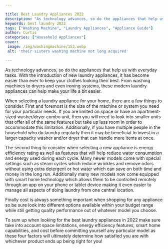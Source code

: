 ```yaml
---

title: Best Laundry Appliances 2022
description: "As technology advances, so do the appliances that help us with everyday tasks. With the introduction of new laundry appliances, it...scroll on and keep learning"
keywords: best laundry 2022
tags: ["Washing Machine", "Laundry Appliances", "Appliance Guide"]
author: Curtis
categories: ["Household Appliances"]
cover: 
 image: /img/washingmachine/153.webp
 alt: 'their sisters washing machine not long acquired'

---
```


As technology advances, so do the appliances that help us with everyday tasks. With the introduction of new laundry appliances, it has become easier than ever to keep your clothes looking their best. From washing machines to dryers and even ironing systems, these modern laundry appliances can help make your life a bit easier.

When selecting a laundry appliance for your home, there are a few things to consider. First and foremost is the size of the machine or system you need for your particular needs. If you are limited on space or have an apartment-sized washer/dryer combo unit, then you will need to look into smaller units that offer all of the same features but take up less room in order to accommodate this limitation. Additionally, if you have multiple people in the household who do laundry regularly then it may be beneficial to invest in a larger capacity washer and/or dryer that can handle more items at once.

The second thing to consider when selecting a new appliance is energy efficiency rating as well as features that will help reduce water consumption and energy used during each cycle. Many newer models come with special settings such as steam cycles which reduce wrinkles and remove odors without using extra detergent or hot water which can save on both time and money in the long run. Additionally many new models now come equipped with smart home technology which allows them to be controlled remotely through an app on your phone or tablet device making it even easier to manage all aspects of doing laundry from one central location. 

Finally cost is always something important when shopping for any appliance so be sure look into different options available within your budget range while still getting quality performance out of whatever model you choose. 

To sum up when looking for the best laundry appliances in 2022 make sure take into account space limitations, energy efficiency features, smart home capabilities, and cost before committing yourself any particular model as these four factors will ultimately determine how satisfied you are with whichever product ends up being right for you!
